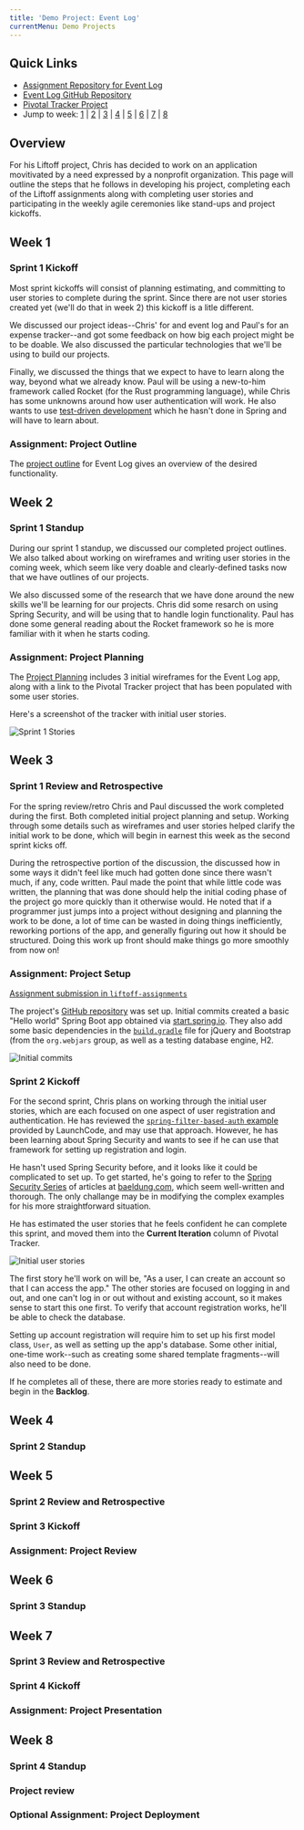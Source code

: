 ```yaml
---
title: 'Demo Project: Event Log'
currentMenu: Demo Projects
---
```


## Quick Links

- [Assignment Repository for Event Log](https://github.com/chrisbay/liftoff-assignments)
- [Event Log GitHub Repository](https://github.com/chrisbay/event-log)
- [Pivotal Tracker Project](https://www.pivotaltracker.com/n/projects/2157573)
- Jump to week: [1](#week-1) | [2](#week-2) | [3](#week-3) | [4](#week-4) | [5](#week-5) | [6](#week-6) | [7](#week-7) | [8](#week-8)

## Overview

For his Liftoff project, Chris has decided to work on an application movitivated by a need expressed by a nonprofit organization. This page will outline the steps that he follows in developing his project, completing each of the Liftoff assignments along with completing user stories and participating in the weekly agile ceremonies like stand-ups and project kickoffs.

## Week 1

### Sprint 1 Kickoff

Most sprint kickoffs will consist of planning estimating, and committing to user stories to complete during the sprint. Since there are not user stories created yet (we'll do that in week 2) this kickoff is a litle different.

We discussed our project ideas--Chris' for and event log and Paul's for an expense tracker--and got some feedback on how big each project might be to be doable. We also discussed the particular technologies that we'll be using to build our projects.

Finally, we discussed the things that we expect to have to learn along the way, beyond what we already know. Paul will be using a new-to-him framework called Rocket (for the Rust programming language), while Chris has some unknowns around how user authentication will work. He also wants to use [test-driven development](https://en.wikipedia.org/wiki/Test-driven_development) which he hasn't done in Spring and will have to learn about.

### Assignment: Project Outline

The [project outline](https://github.com/chrisbay/liftoff-assignments/blob/master/P2-Project_Outline/) for Event Log gives an overview of the desired functionality.

## Week 2

### Sprint 1 Standup

During our sprint 1 standup, we discussed our completed project outlines. We also talked about working on wireframes and writing user stories in the coming week, which seem like very doable and clearly-defined tasks now that we have outlines of our projects.

We also discussed some of the research that we have done around the new skills we'll be learning for our projects. Chris did some resarch on using Spring Security, and will be using that to handle login functionality. Paul has done some general reading about the Rocket framework so he is more familiar with it when he starts coding.

### Assignment: Project Planning

The [Project Planning](https://github.com/chrisbay/liftoff-assignments/blob/master/P3-Project_Planning/) includes 3 initial wireframes for the Event Log app, along with a link to the Pivotal Tracker project that has been populated with some user stories.

Here's a screenshot of the tracker with initial user stories.

![Sprint 1 Stories](images/sprint_1_stories.png)

## Week 3

### Sprint 1 Review and Retrospective

For the spring review/retro Chris and Paul discussed the work completed during the first. Both completed initial project planning and setup. Working through some details such as wireframes and user stories helped clarify the initial work to be done, which will begin in earnest this week as the second sprint kicks off.

During the retrospective portion of the discussion, the discussed how in some ways it didn't feel like much had gotten done since there wasn't much, if any, code written. Paul made the point that while little code was written, the planning that was done should help the initial coding phase of the project go more quickly than it otherwise would. He noted that if a programmer just jumps into a project without designing and planning the work to be done, a lot of time can be wasted in doing things inefficiently, reworking portions of the app, and generally figuring out how it should be structured. Doing this work up front should make things go more smoothly from now on!

### Assignment: Project Setup

[Assignment submission in `liftoff-assignments`](https://github.com/chrisbay/liftoff-assignments/tree/master/P4-Project_Setup)

The project's [GitHub repository](https://github.com/chrisbay/event-log) was set up. Initial commits created a basic "Hello world" Spring Boot app obtained via [start.spring.io](http://start.spring.io/). They also add some basic dependencies in the [`build.gradle`](https://github.com/chrisbay/event-log/blob/3f91742a0527a65e64678c477d50f26a98b87f3e/build.gradle) file for jQuery and Bootstrap (from the `org.webjars` group, as well as a testing database engine, H2.

![Initial commits](images/initial-commits.png)

### Sprint 2 Kickoff

For the second sprint, Chris plans on working through the initial user stories, which are each focused on one aspect of user registration and authentication. He has reviewed the [`spring-filter-based-auth` example](https://github.com/LaunchCodeEducation/spring-filter-based-auth) provided by LaunchCode, and may use that approach. However, he has been learning about Spring Security and wants to see if he can use that framework for setting up registration and login.

He hasn't used Spring Security before, and it looks like it could be complicated to set up. To get started, he's going to refer to the [Spring Security Series](http://www.baeldung.com/security-spring) of articles at [baeldung.com](http://www.baeldung.com/), which seem well-written and thorough. The only challange may be in modifying the complex examples for his more straightforward situation.

He has estimated the user stories that he feels confident he can complete this sprint, and moved them into the **Current Iteration** column of Pivotal Tracker.

![Initial user stories](images/sprint_2_stories.png)

The first story he'll work on will be, "As a user, I can create an account so that I can access the app." The other stories are focused on logging in and out, and one can't log in or out without and existing account, so it makes sense to start this one first. To verify that account registration works, he'll be able to check the database.

Setting up account registration will require him to set up his first model class, `User`, as well as setting up the app's database. Some other initial, one-time work--such as creating some shared template fragments--will also need to be done.

If he completes all of these, there are more stories ready to estimate and begin in the **Backlog**.

## Week 4

### Sprint 2 Standup

## Week 5

### Sprint 2 Review and Retrospective

### Sprint 3 Kickoff

### Assignment: Project Review

## Week 6

### Sprint 3 Standup

## Week 7

### Sprint 3 Review and Retrospective

### Sprint 4 Kickoff

### Assignment: Project Presentation

## Week 8

### Sprint 4 Standup

### Project review

### Optional Assignment: Project Deployment